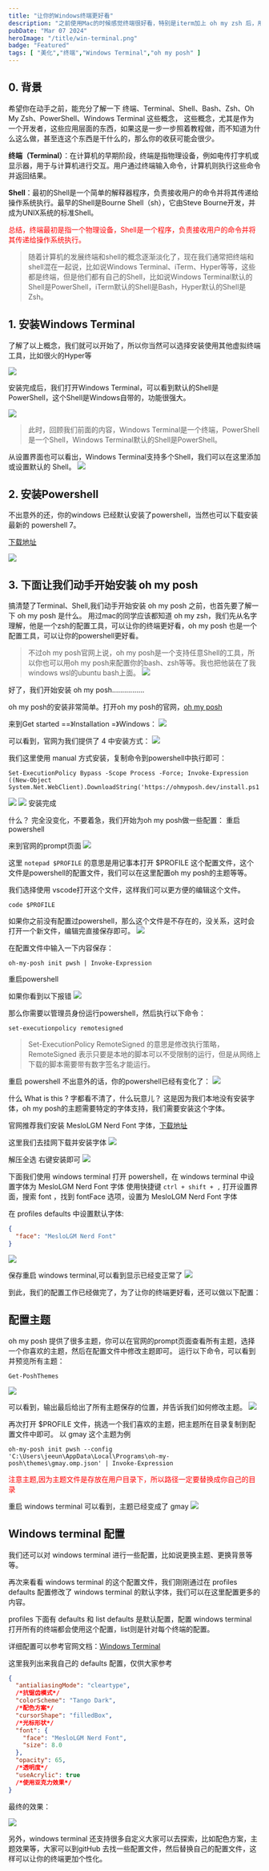```yaml
---
title: "让你的Windows终端更好看"
description: "之前使用Mac的时候感觉终端很好看，特别是iterm加上 oh my zsh 后，用这很舒服。最近换到windows，感觉终端实在是太丑了，网上介绍Windows终端没话的教程比较少，今天花了一天时间折腾了一下"
pubDate: "Mar 07 2024"
heroImage: "/title/win-terminal.png"
badge: "Featured"
tags: [ "美化","终端","Windows Terminal","oh my posh" ]
---
```


## 0. 背景

希望你在动手之前，能充分了解一下 终端、Terminal、Shell、Bash、Zsh、Oh My Zsh、PowerShell、Windows Terminal 这些概念，
这些概念，尤其是作为一个开发者，这些应用层面的东西，如果这是一步一步照着教程做，而不知道为什么这么做，甚至连这个东西是干什么的，那么你的收获可能会很少。

**终端（Terminal）**：在计算机的早期阶段，终端是指物理设备，例如电传打字机或显示器，用于与计算机进行交互。用户通过终端输入命令，计算机则执行这些命令并返回结果。

**Shell**：最初的Shell是一个简单的解释器程序，负责接收用户的命令并将其传递给操作系统执行。最早的Shell是Bourne Shell（sh），它由Steve Bourne开发，并成为UNIX系统的标准Shell。

<font color=red>总结，终端最初是指一个物理设备，Shell是一个程序，负责接收用户的命令并将其传递给操作系统执行。</font>

> 随着计算机的发展终端和shell的概念逐渐淡化了，现在我们通常把终端和shell混在一起说，比如说Windows Terminal、iTerm、Hyper等等，这些都是终端，但是他们都有自己的Shell，比如说Windows
> Terminal默认的Shell是PowerShell，iTerm默认的Shell是Bash，Hyper默认的Shell是Zsh。

## 1. 安装Windows Terminal

了解了以上概念，我们就可以开始了，所以你当然可以选择安装使用其他虚拟终端工具，比如很火的Hyper等

![](./../../../public/images/113736320537300.png)

安装完成后，我们打开Windows Terminal，可以看到默认的Shell是PowerShell，这个Shell是Windows自带的，功能很强大。

![](./../../../public/images/113886636855000.png)

> 此时，回顾我们前面的内容，Windows Terminal是一个终端，PowerShell是一个Shell，Windows Terminal默认的Shell是PowerShell。

从设置界面也可以看出，Windows Terminal支持多个Shell，我们可以在这里添加或设置默认的 Shell。
![](./../../../public/images/113991292616000.png)

## 2. 安装Powershell

不出意外的还，你的windows 已经默认安装了powershell，当然也可以下载安装最新的 powershell 7。

[下载地址](https://learn.microsoft.com/zh-cn/powershell/scripting/install/installing-powershell-on-windows?view=powershell-7.4#installing-the-zip-package)

![](./../../../public/images/114349223000700.png)

## 3. 下面让我们动手开始安装 oh my posh

搞清楚了Terminal、Shell,我们动手开始安装 oh my posh 之前，也首先要了解一下 oh my posh 是什么。
用过mac的同学应该都知道 oh my zsh，我们先从名字理解，他是一个zsh的配置工具，可以让你的终端更好看，oh my posh 也是一个配置工具，可以让你的powershell更好看。
> 不过oh my posh官网上说，oh my posh是一个支持任意Shell的工具，所以你也可以用oh my posh来配置你的bash、zsh等等。我也把他装在了我windows wsl的ubuntu bash上面。
> ![](./../../../public/images/114911248223000.png)

好了，我们开始安装 oh my posh................

oh my posh的安装非常简单。打开oh my posh的官网，[oh my posh](https://ohmyposh.dev/)

来到Get started ==》Installation =》Windows：
![](./../../../public/images/115098948997200.png)

可以看到，官网为我们提供了 4 中安装方式：
![](./../../../public/images/115223037734500.png)

我们这里使用 manual 方式安装，复制命令到powershell中执行即可：

```shell
Set-ExecutionPolicy Bypass -Scope Process -Force; Invoke-Expression ((New-Object System.Net.WebClient).DownloadString('https://ohmyposh.dev/install.ps1'))
```

![](./../../../public/images/115407251733600.png)
![](./../../../public/images/115506770591200.png)
安装完成

什么？ 完全没变化，不要着急，我们开始为oh my posh做一些配置：
重启powershell

来到官网的prompt页面
![](./../../../public/images/116169255815200.png)

这里 ``` notepad $PROFILE ```   的意思是用记事本打开 $PROFILE 这个配置文件，这个文件是powershell的配置文件，我们可以在这里配置oh my posh的主题等等。

我们选择使用 vscode打开这个文件，这样我们可以更方便的编辑这个文件。

```shell
code $PROFILE
```

如果你之前没有配置过powershell，那么这个文件是不存在的，没关系，这时会打开一个新文件，编辑完直接保存即可。
![](./../../../public/images/116735109284600.png)

在配置文件中输入一下内容保存：

```shell
oh-my-posh init pwsh | Invoke-Expression
```

重启powershell

如果你看到以下报错
![](./../../../public/images/116983808590000.png)

那么你需要以管理员身份运行powershell，然后执行以下命令：

```shell
set-executionpolicy remotesigned
```

> Set-ExecutionPolicy RemoteSigned 的意思是修改执行策略，RemoteSigned 表示只要是本地的脚本可以不受限制的运行，但是从网络上下载的脚本需要带有数字签名才能运行。

重启 powershell 不出意外的话，你的powershell已经有变化了：
![](./../../../public/images/117222813557800.png)

什么 What is this ? 字都看不清了，什么玩意儿？
这是因为我们本地没有安装字体，oh my posh的主题需要特定的字体支持，我们需要安装这个字体。

官网推荐我们安装 MesloLGM Nerd Font 字体，[下载地址](https://www.nerdfonts.com/)

这里我们去挂网下载并安装字体
![](./../../../public/images/117499210814100.png)

解压全选 右键安装即可
![](./../../../public/images/117621862548800.png)

下面我们使用 windows terminal 打开 powershell，在 windows terminal 中设置字体为 MesloLGM Nerd Font 字体
使用快捷键 ```ctrl + shift + ,``` 打开设置界面，搜索 font ，找到 fontFace 选项，设置为 MesloLGM Nerd Font 字体

在 profiles defaults 中设置默认字体:

```json
{
  "face": "MesloLGM Nerd Font"
}
```

![](./../../../public/images/118001588816300.png)

保存重启 windows terminal,可以看到显示已经变正常了
![](./../../../public/images/118256079554600.png)

到此，我们的配置工作已经做完了，为了让你的终端更好看，还可以做以下配置：

## 配置主题

oh my posh 提供了很多主题，你可以在官网的prompt页面查看所有主题，选择一个你喜欢的主题，然后在配置文件中修改主题即可。
运行以下命令，可以看到并预览所有主题：

```shell
Get-PoshThemes
```

![](./../../../public/images/118498895538000.png)

可以看到，输出最后给出了所有主题保存的位置，并告诉我们如何修改主题。
![](./../../../public/images/118566261751600.png)

再次打开 $PROFILE 文件，挑选一个我们喜欢的主题，把主题所在目录复制到配置文件中即可。
以 gmay 这个主题为例

```shell
oh-my-posh init pwsh --config 'C:\Users\jeeun\AppData\Local\Programs\oh-my-posh\themes\gmay.omp.json' | Invoke-Expression
```

<font color=red>注意主题,因为主题文件是存放在用户目录下，所以路径一定要替换成你自己的目录</font>

重启 windows terminal 可以看到，主题已经变成了 gmay
![](./../../../public/images/119075552385100.png)

## Windows terminal 配置

我们还可以对 windows terminal 进行一些配置，比如说更换主题、更换背景等等。

再次来看看 windows terminal 的这个配置文件，我们刚刚通过在 profiles defaults 配置修改了 windows terminal 的默认字体，我们可以在这里配置更多的内容。

profiles 下面有 defaults 和 list
defaults 是默认配置，配置 windows terminal 打开所有的终端都会使用这个配置，list则是针对每个终端的配置。

详细配置可以参考官网文档：[Windows Terminal](https://docs.microsoft.com/zh-cn/windows/terminal/)

这里我列出来我自己的 defaults 配置，仅供大家参考

```json
{
  "antialiasingMode": "cleartype",
  /*抗锯齿模式*/
  "colorScheme": "Tango Dark",
  /*配色方案*/
  "cursorShape": "filledBox",
  /*光标形状*/
  "font": {
    "face": "MesloLGM Nerd Font",
    "size": 8.0
  },
  "opacity": 65,
  /*透明度*/
  "useAcrylic": true
  /*使用亚克力效果*/
}
```

最终的效果：

![](./../../../public/images/119841556830700.png)

另外，windows terminal 还支持很多自定义大家可以去探索，比如配色方案，主题效果等，大家可以到gitHub 去找一些配置文件，然后替换自己的配置文件，这样可以让你的终端更加个性化。

